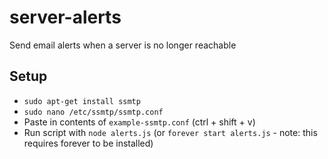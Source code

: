 # server-alerts
Send email alerts when a server is no longer reachable

## Setup
* `sudo apt-get install ssmtp`
* `sudo nano /etc/ssmtp/ssmtp.conf`
* Paste in contents of `example-ssmtp.conf` (ctrl + shift + v)
* Run script with `node alerts.js` (or `forever start alerts.js` - note: this requires forever to be installed)
